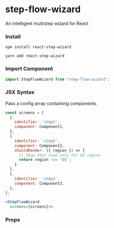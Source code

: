 # step-flow-wizard

An intelligent multistep wizard for React

### Install


```
npm install react-step-wizard

yarn add react-step-wizard
```

### Import Component

```js
import StepFlowWizard from "step-flow-wizard";
```

### JSX Syntax

Pass a config array containing components.

```jsx
const screens = [
  {
    identifier: 'step1',
    component: Component1,
  },
  {
    identifier: 'step2',
    component: Component2,
    shouldRender: ({ region }) => {
      // Show this step only for US region
      return region !== 'US';
    }
  },
  {
    identifier: 'step3',
    component: Component3,
  },
];

<StepFlowWizard 
  screens={screens}/>

```

### Props

